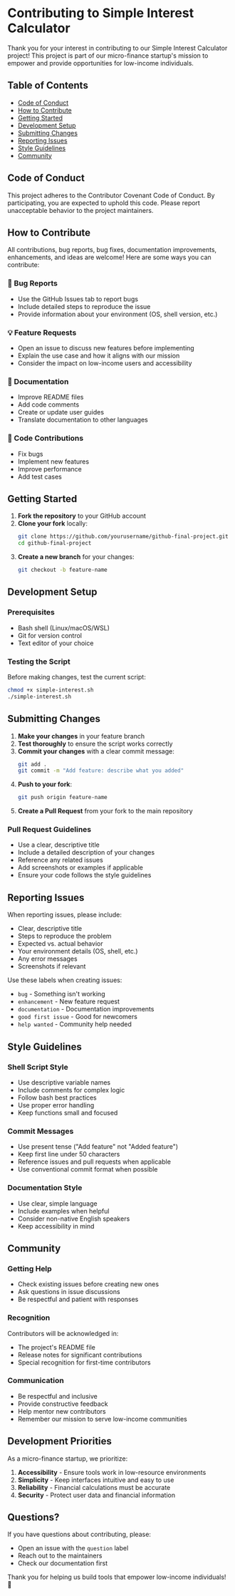 # Contributing to Simple Interest Calculator

Thank you for your interest in contributing to our Simple Interest Calculator project! This project is part of our micro-finance startup's mission to empower and provide opportunities for low-income individuals.

## Table of Contents
- [Code of Conduct](#code-of-conduct)
- [How to Contribute](#how-to-contribute)
- [Getting Started](#getting-started)
- [Development Setup](#development-setup)
- [Submitting Changes](#submitting-changes)
- [Reporting Issues](#reporting-issues)
- [Style Guidelines](#style-guidelines)
- [Community](#community)

## Code of Conduct

This project adheres to the Contributor Covenant Code of Conduct. By participating, you are expected to uphold this code. Please report unacceptable behavior to the project maintainers.

## How to Contribute

All contributions, bug reports, bug fixes, documentation improvements, enhancements, and ideas are welcome! Here are some ways you can contribute:

### 🐛 Bug Reports
- Use the GitHub Issues tab to report bugs
- Include detailed steps to reproduce the issue
- Provide information about your environment (OS, shell version, etc.)

### 💡 Feature Requests
- Open an issue to discuss new features before implementing
- Explain the use case and how it aligns with our mission
- Consider the impact on low-income users and accessibility

### 📝 Documentation
- Improve README files
- Add code comments
- Create or update user guides
- Translate documentation to other languages

### 🔧 Code Contributions
- Fix bugs
- Implement new features
- Improve performance
- Add test cases

## Getting Started

1. **Fork the repository** to your GitHub account
2. **Clone your fork** locally:
   ```bash
   git clone https://github.com/yourusername/github-final-project.git
   cd github-final-project
   ```
3. **Create a new branch** for your changes:
   ```bash
   git checkout -b feature-name
   ```

## Development Setup

### Prerequisites
- Bash shell (Linux/macOS/WSL)
- Git for version control
- Text editor of your choice

### Testing the Script
Before making changes, test the current script:
```bash
chmod +x simple-interest.sh
./simple-interest.sh
```

## Submitting Changes

1. **Make your changes** in your feature branch
2. **Test thoroughly** to ensure the script works correctly
3. **Commit your changes** with a clear commit message:
   ```bash
   git add .
   git commit -m "Add feature: describe what you added"
   ```
4. **Push to your fork**:
   ```bash
   git push origin feature-name
   ```
5. **Create a Pull Request** from your fork to the main repository

### Pull Request Guidelines
- Use a clear, descriptive title
- Include a detailed description of your changes
- Reference any related issues
- Add screenshots or examples if applicable
- Ensure your code follows the style guidelines

## Reporting Issues

When reporting issues, please include:
- Clear, descriptive title
- Steps to reproduce the problem
- Expected vs. actual behavior
- Your environment details (OS, shell, etc.)
- Any error messages
- Screenshots if relevant

Use these labels when creating issues:
- `bug` - Something isn't working
- `enhancement` - New feature request
- `documentation` - Documentation improvements
- `good first issue` - Good for newcomers
- `help wanted` - Community help needed

## Style Guidelines

### Shell Script Style
- Use descriptive variable names
- Include comments for complex logic
- Follow bash best practices
- Use proper error handling
- Keep functions small and focused

### Commit Messages
- Use present tense ("Add feature" not "Added feature")
- Keep first line under 50 characters
- Reference issues and pull requests when applicable
- Use conventional commit format when possible

### Documentation Style
- Use clear, simple language
- Include examples when helpful
- Consider non-native English speakers
- Keep accessibility in mind

## Community

### Getting Help
- Check existing issues before creating new ones
- Ask questions in issue discussions
- Be respectful and patient with responses

### Recognition
Contributors will be acknowledged in:
- The project's README file
- Release notes for significant contributions
- Special recognition for first-time contributors

### Communication
- Be respectful and inclusive
- Provide constructive feedback
- Help mentor new contributors
- Remember our mission to serve low-income communities

## Development Priorities

As a micro-finance startup, we prioritize:
1. **Accessibility** - Ensure tools work in low-resource environments
2. **Simplicity** - Keep interfaces intuitive and easy to use
3. **Reliability** - Financial calculations must be accurate
4. **Security** - Protect user data and financial information

## Questions?

If you have questions about contributing, please:
- Open an issue with the `question` label
- Reach out to the maintainers
- Check our documentation first

Thank you for helping us build tools that empower low-income individuals! 🚀
